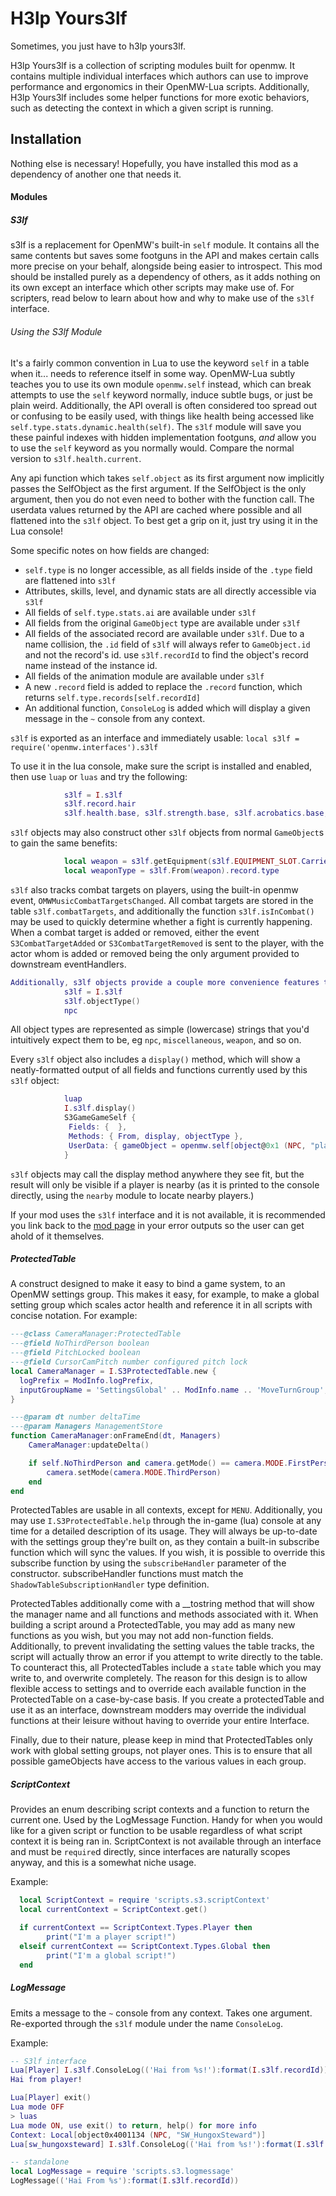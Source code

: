 # H3lp Yours3lf

Sometimes, you just have to h3lp yours3lf.

H3lp Yours3lf is a collection of scripting modules built for openmw. It contains multiple individual interfaces which authors can use to improve performance and ergonomics in their OpenMW-Lua scripts. Additionally, H3lp Yours3lf includes some helper functions for more exotic behaviors, such as detecting the context in which a given script is running.

## Installation

Nothing else is necessary! Hopefully, you have installed this mod as a dependency of another one that needs it.

#### Modules

##### S3lf

 s3lf is a replacement for OpenMW's built-in `self` module. It contains all the same contents but saves some footguns in the API and makes certain calls more precise on your behalf, alongside being easier to introspect. This mod should be installed purely as a dependency of others, as it adds nothing on its own except an interface which other scripts may make use of. For scripters, read below to learn about how and why to make use of the `s3lf` interface.

###### Using the S3lf Module

It's a fairly common convention in Lua to use the keyword `self` in a table when it... needs to reference itself in some way. OpenMW-Lua subtly teaches you to use its own module `openmw.self` instead, which can break attempts to use the `self` keyword normally, induce subtle bugs, or just be plain weird. Additionally, the API overall is often considered too spread out or confusing to be easily used, with things like health being accessed like `self.type.stats.dynamic.health(self)`. The `s3lf` module will save you these painful indexes with hidden implementation footguns, *and* allow you to use the `self` keyword as you normally would. Compare the normal version to `s3lf.health.current`.

Any api function which takes `self.object` as its first argument now implicitly passes the SelfObject as the first argument. If the SelfObject is the only argument, then you do not even need to bother with the function call. The userdata values returned by the API are cached where possible and all flattened into the `s3lf` object. To best get a grip on it, just try using it in the Lua console!

Some specific notes on how fields are changed:

- `self.type` is no longer accessible, as all fields inside of the `.type` field are flattened into `s3lf`
- Attributes, skills, level, and dynamic stats are all directly accessible via `s3lf`
- All fields of `self.type.stats.ai` are available under `s3lf`
- All fields from the original `GameObject` type are available under `s3lf`
- All fields of the associated record are available under `s3lf`. Due to a name collision, the `.id` field of `s3lf` will always refer to `GameObject.id` and not the record's id. use `s3lf.recordId` to find the object's record name instead of the instance id.
- All fields of the animation module are available under `s3lf`
- A new `.record` field is added to replace the `.record` function, which returns `self.type.records[self.recordId]`
- An additional function, `ConsoleLog` is added which will display a given message in the `~` console from any context.

`s3lf` is exported as an interface and immediately usable: `local s3lf = require('openmw.interfaces').s3lf`

To use it in the lua console, make sure the script is installed and enabled, then use `luap` or `luas` and try the following:

```lua
            s3lf = I.s3lf
            s3lf.record.hair
            s3lf.health.base, s3lf.strength.base, s3lf.acrobatics.base, s3lf.speed.modified
```

`s3lf` objects may also construct other `s3lf` objects from normal `GameObject`s to gain the same benefits:

```lua
            local weapon = s3lf.getEquipment(s3lf.EQUIPMENT_SLOT.CarriedRight)
            local weaponType = s3lf.From(weapon).record.type
```

`s3lf` also tracks combat targets on players, using the built-in openmw event, `OMWMusicCombatTargetsChanged`. All combat targets are stored in the table `s3lf.combatTargets`, and additionally the function `s3lf.isInCombat()` may be used to quickly determine whether a fight is currently happening. When a combat target is added or removed, either the event `S3CombatTargetAdded` or `S3CombatTargetRemoved` is sent to the player, with the actor whom is added or removed being the only argument provided to downstream eventHandlers.

```lua
Additionally, s3lf objects provide a couple more convenience features to ease debugging and type checking respectively. A new function, `objectType`, is added to all objects which can be represented as a `s3lf`. For example:
            s3lf = I.s3lf
            s3lf.objectType()
            npc
```

All object types are represented as simple (lowercase) strings that you'd intuitively expect them to be, eg `npc`, `miscellaneous`, `weapon`, and so on.

Every `s3lf` object also includes a `display()` method, which will show a neatly-formatted output of all fields and functions currently used by this `s3lf` object:

```lua
            luap
            I.s3lf.display()
            S3GameGameSelf {
             Fields: {  },
             Methods: { From, display, objectType },
             UserData: { gameObject = openmw.self[object@0x1 (NPC, "player")], health = userdata: 0x702f9c0449e0, magicka = userdata: 0x702f81068130, record = ESM3_NPC["player"], shortblade = userdata: 0x702f62f9b350, speed = userdata: 0x702f62f40580 }
            }
```

`s3lf` objects may call the display method anywhere they see fit, but the result will only be visible if a player is nearby (as it is printed to the console directly, using the `nearby` module to locate nearby players.)

If your mod uses the `s3lf` interface and it is not available, it is recommended you link back to the [mod page](https://modding-openmw.gitlab.io/s3ctors-s3cret-st4sh/s3lf) in your error outputs so the user can get ahold of it themselves.

##### ProtectedTable

A construct designed to make it easy to bind a game system, to an OpenMW settings group. This makes it easy, for example, to make a global setting group which scales actor health and reference it in all scripts with concise notation. For example:

```lua
---@class CameraManager:ProtectedTable
---@field NoThirdPerson boolean
---@field PitchLocked boolean
---@field CursorCamPitch number configured pitch lock
local CameraManager = I.S3ProtectedTable.new {
  logPrefix = ModInfo.logPrefix,
  inputGroupName = 'SettingsGlobal' .. ModInfo.name .. 'MoveTurnGroup',
}

---@param dt number deltaTime
---@param Managers ManagementStore
function CameraManager:onFrameEnd(dt, Managers)
    CameraManager:updateDelta()

    if self.NoThirdPerson and camera.getMode() == camera.MODE.FirstPerson then
        camera.setMode(camera.MODE.ThirdPerson)
    end
end
```

ProtectedTables are usable in all contexts, except for `MENU`. Additionally, you may use `I.S3ProtectedTable.help` through the in-game (lua) console at any time for a detailed description of its usage. They will always be up-to-date with the settings group they're built on, as they contain a built-in subscribe function which will sync the values. If you wish, it is possible to override this subscribe function by using the `subscribeHandler` parameter of the constructor. subscribeHandler functions must match the `ShadowTableSubscriptionHandler` type definition.

ProtectedTables additionally come with a __tostring method that will show the manager name and all functions and methods associated with it. When building a script around a ProtectedTable, you may add as many new functions as you wish, but you may not add non-function fields. Additionally, to prevent invalidating the setting values the table tracks, the script will actually throw an error if you attempt to write directly to the table. To counteract this, all ProtectedTables include a `state` table which you may write to, and overwrite completely. The reason for this design is to allow flexible access to settings and to override each available function in the ProtectedTable on a case-by-case basis. If you create a protectedTable and use it as an interface, downstream modders may override the individual functions at their leisure without having to override your entire Interface.

Finally, due to their nature, please keep in mind that ProtectedTables only work with global setting groups, not player ones. This is to ensure that all possible gameObjects have access to the various values in each group.

##### ScriptContext

Provides an enum describing script contexts and a function to return the current one. Used by the LogMessage Function. Handy for when you would like for a given script or function to be usable regardless of what script context it is being ran in. ScriptContext is not available through an interface and must be `require`d directly, since interfaces are naturally scopes anyway, and this is a somewhat niche usage.

Example:

```lua
  local ScriptContext = require 'scripts.s3.scriptContext'
  local currentContext = ScriptContext.get()

  if currentContext == ScriptContext.Types.Player then
        print("I'm a player script!")
  elseif currentContext == ScriptContext.Types.Global then
        print("I'm a global script!")
  end
```

##### LogMessage

Emits a message to the `~` console from any context. Takes one argument. Re-exported through the `s3lf` module under the name `ConsoleLog`.

Example:

```lua
-- S3lf interface
Lua[Player] I.s3lf.ConsoleLog(('Hai from %s!'):format(I.s3lf.recordId))
Hai from player!

Lua[Player] exit()
Lua mode OFF
> luas
Lua mode ON, use exit() to return, help() for more info
Context: Local[object0x4001134 (NPC, "SW_HungoxSteward")]
Lua[sw_hungoxsteward] I.s3lf.ConsoleLog(('Hai from %s!'):format(I.s3lf.recordId))
```

```lua
-- standalone
local LogMessage = require 'scripts.s3.logmessage'
LogMessage(('Hai From %s'):format(I.s3lf.recordId))
```
